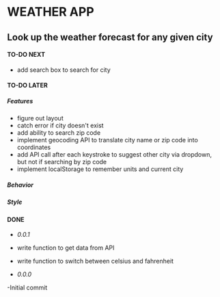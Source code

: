 # WEATHER APP

## Look up the weather forecast for any given city

#### TO-DO NEXT

-   add search box to search for city

#### TO-DO LATER

##### Features

-   figure out layout
-   catch error if city doesn't exist
-   add ability to search zip code
-   implement geocoding API to translate city name or zip code into coordinates
-   add API call after each keystroke to suggest other city via dropdown, but not if searching by zip code
-   implement localStorage to remember units and current city

##### Behavior

##### Style

#### DONE

-   _0.0.1_
-   write function to get data from API
-   write function to switch between celsius and fahrenheit

-   _0.0.0_

-Initial commit

